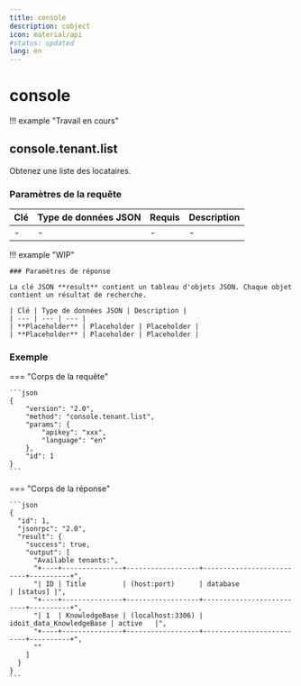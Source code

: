 ```yaml
---
title: console
description: cobject
icon: material/api
#status: updated
lang: en
---
```


# console

!!! example "Travail en cours"

## console.tenant.list

Obtenez une liste des locataires.

### Paramètres de la requête

| Clé | Type de données JSON | Requis | Description |
| --- | --- | --- | --- |
| - | - | - | - |

!!! example "WIP"

    ### Paramètres de réponse

    La clé JSON **result** contient un tableau d'objets JSON. Chaque objet contient un résultat de recherche.

    | Clé | Type de données JSON | Description |
    | --- | --- | --- |
    | **Placeholder** | Placeholder | Placeholder |
    | **Placeholder** | Placeholder | Placeholder |

### Exemple

=== "Corps de la requête"

    ```json
    {
        "version": "2.0",
        "method": "console.tenant.list",
        "params": {
            "apikey": "xxx",
            "language": "en"
        },
        "id": 1
    }
    ```

=== "Corps de la réponse"

    ```json
    {
      "id": 1,
      "jsonrpc": "2.0",
      "result": {
        "success": true,
        "output": [
          "Available tenants:",
          "+----+---------------+------------------+--------------------------+----------+",
          "| ID | Title         | (host:port)      | database                 | [status] |",
          "+----+---------------+------------------+--------------------------+----------+",
          "| 1  | KnowledgeBase | (localhost:3306) | idoit_data_KnowledgeBase | active   |",
          "+----+---------------+------------------+--------------------------+----------+",
          ""
        ]
      }
    }
    ```


